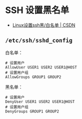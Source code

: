 # SSH 设置黑名单

- [Linux设置ssh黑/白名单 | CSDN](https://blog.csdn.net/weixin_44316575/article/details/86137956)

## `/etc/ssh/sshd_config`

白名单：

```
# 设置用户
AllowUser USER1 USER2 USER1@HOST
# 设置用户组
AllowGroups GROUP1 GROUP2
```

黑名单：

```
# 设置用户
DenyUser USER1 USER2 USER1@HOST
# 设置用户组
DenyGroups GROUP1 GROUP2
```
